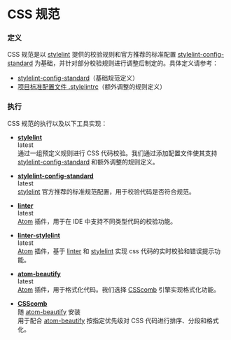 # CSS 规范

### 定义
CSS 规范是以 [stylelint](https://github.com/stylelint/stylelint) 提供的校验规则和官方推荐的标准配置 [stylelint-config-standard](https://github.com/stylelint/stylelint-config-standard) 为基础，并针对部分校验规则进行调整后制定的。具体定义请参考：
*   [stylelint-config-standard](https://github.com/stylelint/stylelint-config-standard)（基础规范定义）
*   [项目标准配置文件 .stylelintrc](http://202.85.214.81/trunk/fe-team/generator-fe/generators/app/templates/.stylelintrc)（额外调整的规则定义）

### 执行
CSS 规范的执行以及以下工具实现：
*   **[stylelint](https://github.com/stylelint/stylelint)**  
    latest  
    通过一组预定义规则进行 CSS 代码校验。我们通过添加配置文件使其支持 [stylelint-config-standard](https://github.com/stylelint/stylelint-config-standard) 和额外调整的规则定义。

*   **[stylelint-config-standard](https://github.com/stylelint/stylelint-config-standard)**  
    latest  
    [stylelint](https://github.com/stylelint/stylelint) 官方推荐的标准规范配置，用于校验代码是否符合规范。

*   **[linter](https://atom.io/packages/linter)**  
    latest  
    [Atom](https://atom.io/) 插件，用于在 IDE 中支持不同类型代码的校验功能。

*   **[linter-stylelint](https://github.com/AtomLinter/linter-stylelint)**  
    latest  
    [Atom](https://atom.io/) 插件，基于 [linter](https://atom.io/packages/linter) 和 [stylelint](https://github.com/stylelint/stylelint) 实现 css 代码的实时校验和错误提示功能。

*   **[atom-beautify](https://atom.io/packages/atom-beautify)**  
    latest  
    [Atom](https://atom.io/) 插件，用于格式化代码。我们选择 [CSScomb](https://github.com/csscomb/csscomb.js) 引擎实现格式化功能。

*   **[CSScomb](https://github.com/csscomb/csscomb.js)**  
    随 [atom-beautify](https://atom.io/packages/atom-beautify) 安装  
    用于配合 [atom-beautify](https://atom.io/packages/atom-beautify) 按指定优先级对 CSS 代码进行排序、分段和格式化。
